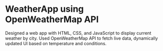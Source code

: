 # WeatherApp using OpenWeatherMap API 
Designed a web app with HTML, CSS, and JavaScript to display current weather by city. Used OpenWeatherMap API to fetch live data, dynamically updated UI based on temperature and conditions.
